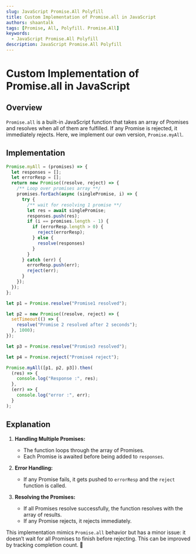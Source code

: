 ```yaml
---
slug: JavaScript Promise.All Polyfill
title: Custom Implementation of Promise.all in JavaScript
authors: shaantalk
tags: [Promise, All, Polyfill. Promise.All]
keywords:
  - JavaScript Promise.All Polyfill
description: JavaScript Promise.All Polyfill
---
```



# Custom Implementation of Promise.all in JavaScript

## Overview
`Promise.all` is a built-in JavaScript function that takes an array of Promises and resolves when all of them are fulfilled. If any Promise is rejected, it immediately rejects. Here, we implement our own version, `Promise.myAll`.

## Implementation
```javascript
Promise.myAll = (promises) => {
  let responses = [];
  let errorResp = [];
  return new Promise((resolve, reject) => {
    /** Loop over promises array **/
    promises.forEach(async (singlePromise, i) => {
      try {
        /** wait for resolving 1 promise **/
        let res = await singlePromise;
        responses.push(res);
        if (i == promises.length - 1) {
          if (errorResp.length > 0) {
            reject(errorResp);
          } else {
            resolve(responses)
          }
        }
      } catch (err) {
        errorResp.push(err);
        reject(err);
      }
    });
  });
};

let p1 = Promise.resolve("Promise1 resolved");

let p2 = new Promise((resolve, reject) => {
  setTimeout(() => {
    resolve("Promise 2 resolved after 2 seconds");
  }, 1000);
});

let p3 = Promise.resolve("Promise3 resolved");

let p4 = Promise.reject("Promise4 reject");

Promise.myAll([p1, p2, p3]).then(
  (res) => {
    console.log("Response :", res);
  },
  (err) => {
    console.log("error :", err);
  }
);
```

## Explanation
1. **Handling Multiple Promises:**
   - The function loops through the array of Promises.
   - Each Promise is awaited before being added to `responses`.

2. **Error Handling:**
   - If any Promise fails, it gets pushed to `errorResp` and the `reject` function is called.

3. **Resolving the Promises:**
   - If all Promises resolve successfully, the function resolves with the array of results.
   - If any Promise rejects, it rejects immediately.

This implementation mimics `Promise.all` behavior but has a minor issue: it doesn’t wait for all Promises to finish before rejecting. This can be improved by tracking completion count. 🚀

